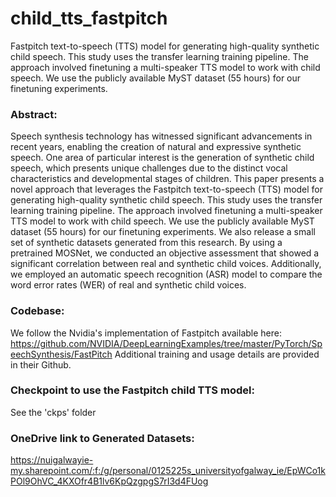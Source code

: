# child_tts_fastpitch
Fastpitch text-to-speech (TTS) model for generating high-quality synthetic child speech. This study uses the transfer learning training pipeline. The approach involved finetuning a multi-speaker TTS model to work with child speech. We use the publicly available MyST dataset (55 hours) for our finetuning experiments. 

### Abstract: 
Speech synthesis technology has witnessed significant advancements in recent years, enabling the creation of natural and expressive synthetic speech. One area of particular interest is the generation of synthetic child speech, which presents unique challenges due to the distinct vocal characteristics and developmental stages of children. This paper presents a novel approach that leverages the Fastpitch text-to-speech (TTS) model for generating high-quality synthetic child speech. This study uses the transfer learning training pipeline. The approach involved finetuning a multi-speaker TTS model to work with child speech. We use the publicly available MyST dataset (55 hours) for our finetuning experiments. We also release a small set of synthetic datasets generated from this research. By using a pretrained MOSNet, we conducted an objective assessment that showed a significant correlation between real and synthetic child voices. Additionally, we employed an automatic speech recognition (ASR) model to compare the word error rates (WER) of real and synthetic child voices.

### Codebase: 
We follow the Nvidia's implementation of Fastpitch available here: https://github.com/NVIDIA/DeepLearningExamples/tree/master/PyTorch/SpeechSynthesis/FastPitch 
Additional training and usage details are provided in their Github. 

### Checkpoint to use the Fastpitch child TTS model: 
See the 'ckps' folder

### OneDrive link to Generated Datasets: 
https://nuigalwayie-my.sharepoint.com/:f:/g/personal/0125225s_universityofgalway_ie/EpWCo1kPOl9OhVC_4KXOfr4B1lv6KpQzgpgS7rI3d4FUog

